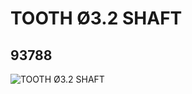 # TOOTH Ø3.2 SHAFT
## 93788
![TOOTH Ø3.2 SHAFT](https://lc-www-live-s.legocdn.com/media/bricks/5/2/4613941.jpg)